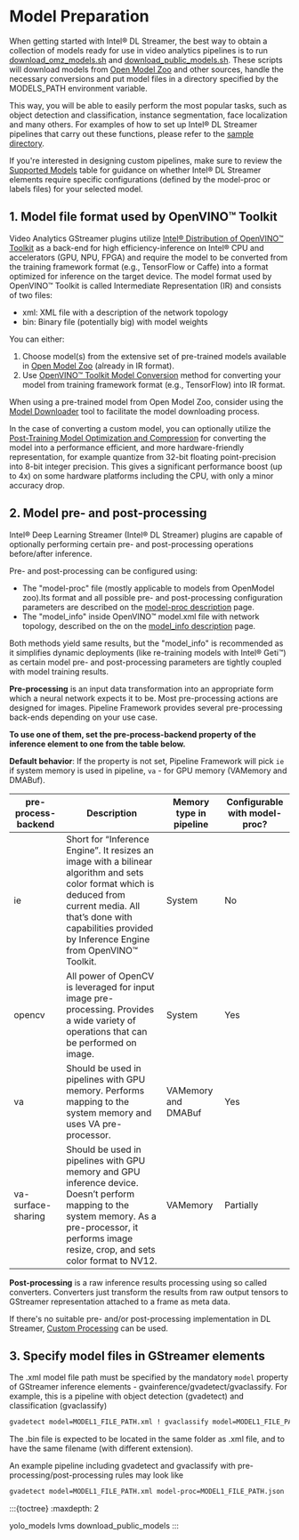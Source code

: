 # Model Preparation

When getting started with Intel® DL Streamer, the best way to obtain a
collection of models ready for use in video analytics pipelines is to
run
[download_omz_models.sh](https://github.com/open-edge-platform/edge-ai-libraries/tree/main/libraries/dl-streamer/samples/download_omz_models.sh)
and
[download_public_models.sh](https://github.com/open-edge-platform/edge-ai-libraries/tree/main/libraries/dl-streamer/samples/download_public_models.sh).
These scripts will download models from
[Open Model Zoo](https://github.com/openvinotoolkit/open_model_zoo) and other
sources, handle the necessary conversions and put model files in a
directory specified by the MODELS_PATH environment variable.

This way, you will be able to easily perform the most popular tasks,
such as object detection and classification, instance segmentation, face
localization and many others. For examples of how to set up Intel® DL
Streamer pipelines that carry out these functions, please refer to the
[sample directory](https://github.com/open-edge-platform/edge-ai-libraries/tree/main/libraries/dl-streamer/samples/gstreamer/gst_launch).

If you're interested in designing custom pipelines, make sure to review the
[Supported Models](https://dlstreamer.github.io/supported_models.html) table for
guidance on whether Intel® DL Streamer elements require specific
configurations (defined by the model-proc or labels files) for your
selected model.

## 1. Model file format used by OpenVINO™ Toolkit

Video Analytics GStreamer plugins utilize
[Intel® Distribution of OpenVINO™ Toolkit](https://www.intel.com/content/www/us/en/developer/tools/openvino-toolkit/overview.html)
as a back-end for high efficiency-inference on Intel® CPU and
accelerators (GPU, NPU, FPGA) and require the model to be converted from
the training framework format (e.g., TensorFlow or Caffe) into a format
optimized for inference on the target device. The model format used by
OpenVINO™ Toolkit is called Intermediate Representation (IR) and
consists of two files:

- xml: XML file with a description of the network topology
- bin: Binary file (potentially big) with model weights

You can either:

1. Choose model(s) from the extensive set of pre-trained models available in
   [Open Model Zoo](https://github.com/openvinotoolkit/open_model_zoo)
   (already in IR format).
2. Use
   [OpenVINO™ Toolkit Model Conversion](https://docs.openvino.ai/2024/openvino-workflow/model-preparation/convert-model-to-ir.html)
   method for converting your model from training framework format (e.g., TensorFlow) into IR format.

When using a pre-trained model from Open Model Zoo, consider using the
[Model Downloader](https://github.com/openvinotoolkit/open_model_zoo/blob/master/tools/model_tools/README.md)
tool to facilitate the model downloading process.

In the case of converting a custom model, you can optionally utilize the
[Post-Training Model Optimization and Compression](https://docs.openvino.ai/2024/openvino-workflow/model-optimization.html)
for converting the model into a performance efficient, and more
hardware-friendly representation, for example quantize from 32-bit
floating point-precision into 8-bit integer precision. This gives a
significant performance boost (up to 4x) on some hardware platforms
including the CPU, with only a minor accuracy drop.

## 2. Model pre- and post-processing

Intel® Deep Learning Streamer (Intel® DL Streamer) plugins are capable
of optionally performing certain pre- and post-processing operations
before/after inference.

Pre- and post-processing can be configured using:

- The "model-proc" file (mostly applicable to models from OpenModel
  zoo).Its format and all possible pre- and post-processing
  configuration parameters are described on the
  [model-proc description](./model_proc_file.md) page.
- The "model_info" inside OpenVINO™ model.xml file with network
  topology, described on the on the
  [model_info description](./model_info_xml.md) page.

Both methods yield same results, but the "model_info" is recommended as
it simplifies dynamic deployments (like re-training models with Intel®
Geti™) as certain model pre- and post-processing parameters are tightly
coupled with model training results.

**Pre-processing** is an input data transformation into an appropriate
form which a neural network expects it to be. Most pre-processing
actions are designed for images. Pipeline Framework provides several
pre-processing back-ends depending on your use case.

**To use one of them, set the pre-process-backend property of the
inference element to one from the table below.**

**Default behavior**: If the property is not set, Pipeline Framework
will pick `ie` if system memory is used in pipeline, `va` - for GPU
memory (VAMemory and DMABuf).

| pre-process-backend | Description | Memory type in pipeline | Configurable with model-proc? |
|---|---|---|---|
| ie | Short for “Inference Engine”. It resizes an image with a bilinear algorithm and sets color format which is deduced from current media. All that’s done with capabilities provided by Inference Engine from OpenVINO™ Toolkit. | System | No |
| opencv | All power of OpenCV is leveraged for input image pre-processing. Provides a wide variety of operations that can be performed on image. | System | Yes |
| <br>va<br><br> | Should be used in pipelines with GPU memory. Performs mapping to the system memory and uses VA pre-processor. | <br>VAMemory<br>and<br>DMABuf<br><br> | Yes |
| <br>va-surface-sharing<br><br> | Should be used in pipelines with GPU memory and GPU inference device. Doesn’t perform mapping to the system memory. As a pre-processor, it performs image resize, crop, and sets color format to NV12. | <br>VAMemory<br><br> | Partially |

**Post-processing** is a raw inference results processing using so
called converters. Converters just transform the results from raw output
tensors to GStreamer representation attached to a frame as meta data.

If there's no suitable pre- and/or post-processing implementation in DL
Streamer, [Custom Processing](./custom_processing.md) can be used.

## 3. Specify model files in GStreamer elements

The .xml model file path must be specified by the mandatory `model`
property of GStreamer inference elements -
gvainference/gvadetect/gvaclassify. For example, this is a pipeline with
object detection (gvadetect) and classification (gvaclassify)

```bash
gvadetect model=MODEL1_FILE_PATH.xml ! gvaclassify model=MODEL1_FILE_PATH.xml
```

The .bin file is expected to be located in the same folder as .xml file,
and to have the same filename (with different extension).

An example pipeline including gvadetect and gvaclassify with
pre-processing/post-processing rules may look like

```bash
gvadetect model=MODEL1_FILE_PATH.xml model-proc=MODEL1_FILE_PATH.json ! gvaclassify model=MODEL2_FILE_PATH.xml model-proc=MODEL2_FILE_PATH.json
```

:::{toctree}
:maxdepth: 2

yolo_models
lvms
download_public_models
:::
